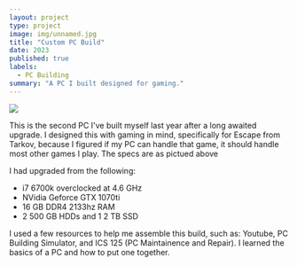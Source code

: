 ```yaml
---
layout: project
type: project
image: img/unnamed.jpg
title: "Custom PC Build"
date: 2023
published: true
labels:
  - PC Building
summary: "A PC I built designed for gaming."
---
```


<img class="img-fluid" src=".img/partlist.png">

This is the second PC I've built myself last year after a long awaited upgrade. I designed this with gaming in mind, specifically for Escape from Tarkov, because I figured if my PC can handle that game, it should handle most other games I play. The specs are as pictued above

I had upgraded from the following:
- i7 6700k overclocked at 4.6 GHz
- NVidia Geforce GTX 1070ti
- 16 GB DDR4 2133hz RAM
- 2 500 GB HDDs and 1 2 TB SSD

I used a few resources to help me assemble this build, such as: Youtube, PC Building Simulator, and ICS 125 (PC Maintainence and Repair). I learned the basics of a PC and how to put one together.
